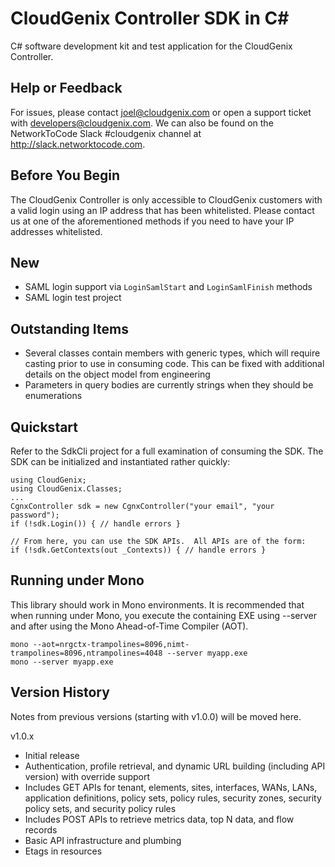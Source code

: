 
# CloudGenix Controller SDK in C#
C# software development kit and test application for the CloudGenix Controller.

## Help or Feedback
For issues, please contact joel@cloudgenix.com or open a support ticket with developers@cloudgenix.com.  We can also be found on the NetworkToCode Slack #cloudgenix channel at http://slack.networktocode.com.

## Before You Begin
The CloudGenix Controller is only accessible to CloudGenix customers with a valid login using an IP address that has been whitelisted.  Please contact us at one of the aforementioned methods if you need to have your IP addresses whitelisted.

## New
- SAML login support via ```LoginSamlStart``` and ```LoginSamlFinish``` methods
- SAML login test project

## Outstanding Items
- Several classes contain members with generic types, which will require casting prior to use in consuming code.  This can be fixed with additional details on the object model from engineering
- Parameters in query bodies are currently strings when they should be enumerations

## Quickstart
Refer to the SdkCli project for a full examination of consuming the SDK.  The SDK can be initialized and instantiated rather quickly:
```
using CloudGenix;
using CloudGenix.Classes;
...
CgnxController sdk = new CgnxController("your email", "your password");
if (!sdk.Login()) { // handle errors } 

// From here, you can use the SDK APIs.  All APIs are of the form:
if (!sdk.GetContexts(out _Contexts)) { // handle errors }
```

## Running under Mono
This library should work in Mono environments.  It is recommended that when running under Mono, you execute the containing EXE using --server and after using the Mono Ahead-of-Time Compiler (AOT).
```
mono --aot=nrgctx-trampolines=8096,nimt-trampolines=8096,ntrampolines=4048 --server myapp.exe
mono --server myapp.exe
```

## Version History
Notes from previous versions (starting with v1.0.0) will be moved here.

v1.0.x
- Initial release
- Authentication, profile retrieval, and dynamic URL building (including API version) with override support
- Includes GET APIs for tenant, elements, sites, interfaces, WANs, LANs, application definitions, policy sets, policy rules, security zones, security policy sets, and security policy rules
- Includes POST APIs to retrieve metrics data, top N data, and flow records
- Basic API infrastructure and plumbing
- Etags in resources
